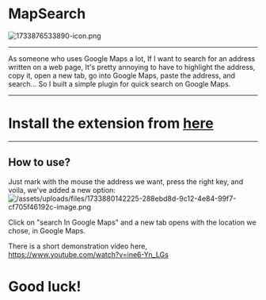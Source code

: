 # MapSearch
![1733876533890-icon.png](https://mitmachim.top/assets/uploads/files/1733876533890-icon.png)
___
As someone who uses Google Maps a lot,
If I want to search for an address written on a web page,
It's pretty annoying to have to highlight the address, copy it, open a new tab, go into Google Maps, paste the address, and search...
So I built a simple plugin for quick search on Google Maps.
___
# Install the extension from [here](https://chromewebstore.google.com/detail/mapsearch/oifjoncohpgnnengjkfnlpfmoiifecao)
___
## How to use?

Just mark with the mouse the address we want, press the right key, and voila, we've added a new option:
![/assets/uploads/files/1733880142225-288ebd8d-9c12-4e84-99f7-cf705f46192c-image.png](https://mitmachim.top/assets/uploads/files/1733880142225-288ebd8d-9c12-4e84-99f7-cf705f46192c-image.png)

Click on "search In Google Maps"
and a new tab opens with the location we chose, in Google Maps.

There is a short demonstration video here,
https://www.youtube.com/watch?v=ine6-Yn_LGs

# Good luck!
